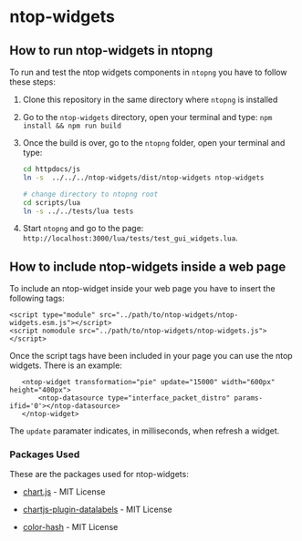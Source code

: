 # ntop-widgets

## How to run ntop-widgets in ntopng

To run and test the ntop widgets components in `ntopng` you have to follow these steps:

1. Clone this repository in the same directory where `ntopng` is installed
2. Go to the `ntop-widgets` directory, open your terminal and type: `npm install && npm run build`
3. Once the build is over, go to the `ntopng` folder, open your terminal and type:

    ```bash
    cd httpdocs/js
    ln -s  ../../../ntop-widgets/dist/ntop-widgets ntop-widgets

    # change directory to ntopng root
    cd scripts/lua
    ln -s ../../tests/lua tests
    ```

4. Start `ntopng` and go to the page: `http://localhost:3000/lua/tests/test_gui_widgets.lua`.

## How to include ntop-widgets inside a web page

To include an ntop-widget inside your web page you have to insert the following tags:

```html5
<script type="module" src="../path/to/ntop-widgets/ntop-widgets.esm.js"></script>
<script nomodule src="../path/to/ntop-widgets/ntop-widgets.js"></script>
```

Once the script tags have been included in your page you can use the ntop widgets. There is an example:

```html5
   <ntop-widget transformation="pie" update="15000" width="600px" height="400px">
       <ntop-datasource type="interface_packet_distro" params-ifid='0'></ntop-datasource>
   </ntop-widget>
```

The `update` paramater indicates, in milliseconds, when refresh a widget.

### Packages Used

These are the packages used for ntop-widgets:

* [chart.js](https://www.chartjs.org/) - MIT License

* [chartjs-plugin-datalabels](https://github.com/chartjs/chartjs-plugin-datalabels) - MIT License

* [color-hash](https://github.com/zenozeng/color-hash) - MIT License
